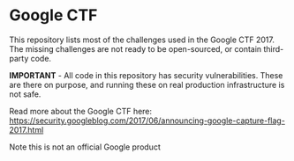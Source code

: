 # Google CTF

This repository lists most of the challenges used in the Google CTF 2017. The missing challenges are not ready to be open-sourced, or contain third-party code.

**IMPORTANT** - All code in this repository has security vulnerabilities. These are there on purpose, and running these on real production infrastructure is not safe.

Read more about the Google CTF here: https://security.googleblog.com/2017/06/announcing-google-capture-flag-2017.html


Note this is not an official Google product
